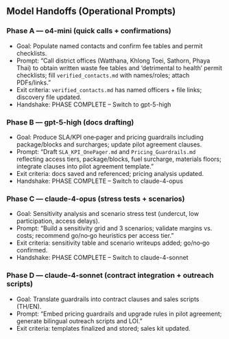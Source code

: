 ## Model Handoffs (Operational Prompts)

### Phase A — o4-mini (quick calls + confirmations)
- Goal: Populate named contacts and confirm fee tables and permit checklists.
- Prompt: “Call district offices (Watthana, Khlong Toei, Sathorn, Phaya Thai) to obtain written waste fee tables and ‘detrimental to health’ permit checklists; fill `verified_contacts.md` with names/roles; attach PDFs/links.”
- Exit criteria: `verified_contacts.md` has named officers + file links; discovery file updated.
- Handshake: PHASE COMPLETE – Switch to gpt-5-high

### Phase B — gpt-5-high (docs drafting)
- Goal: Produce SLA/KPI one‑pager and pricing guardrails including package/blocks and surcharges; update pilot agreement clauses.
- Prompt: “Draft `SLA_KPI_OnePager.md` and `Pricing_Guardrails.md` reflecting access tiers, package/blocks, fuel surcharge, materials floors; integrate clauses into pilot agreement template.”
- Exit criteria: docs saved and referenced; pricing analysis updated.
- Handshake: PHASE COMPLETE – Switch to claude-4-opus

### Phase C — claude-4-opus (stress tests + scenarios)
- Goal: Sensitivity analysis and scenario stress test (undercut, low participation, access delays).
- Prompt: “Build a sensitivity grid and 3 scenarios; validate margins vs. costs; recommend go/no‑go heuristics per access tier.”
- Exit criteria: sensitivity table and scenario writeups added; go/no‑go confirmed.
- Handshake: PHASE COMPLETE – Switch to claude-4-sonnet

### Phase D — claude-4-sonnet (contract integration + outreach scripts)
- Goal: Translate guardrails into contract clauses and sales scripts (TH/EN).
- Prompt: “Embed pricing guardrails and upgrade rules in pilot agreement; generate bilingual outreach scripts and LOI.”
- Exit criteria: templates finalized and stored; sales kit updated.
